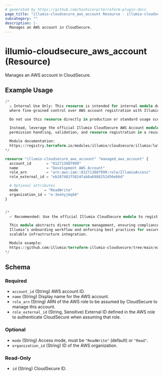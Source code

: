 ```yaml
---
# generated by https://github.com/hashicorp/terraform-plugin-docs
page_title: "illumio-cloudsecure_aws_account Resource - illumio-cloudsecure"
subcategory: ""
description: |-
  Manages an AWS account in CloudSecure.
---
```


# illumio-cloudsecure_aws_account (Resource)

Manages an AWS account in CloudSecure.

## Example Usage

```terraform
/*
  ⚠️ Internal Use Only: This resource is intended for internal module development
  where fine-grained control over AWS account registration with Illumio CloudSecure is required.

  Do not use this resource directly in production or standard usage scenarios.

  Instead, leverage the official Illumio CloudSecure AWS Account module, which encapsulates
  permission handling, validation, and resource registration in a reusable interface.

  Module documentation:
  https://registry.terraform.io/modules/illumio/cloudsecure/illumio/latest/submodules/aws_account
*/

resource "illumio-cloudsecure_aws_account" "managed_aws_account" {
  account_id       = "812713887999"
  name             = "Development AWS Account"
  role_arn         = "arn:aws:iam::812713887999:role/IllumioAccess"
  role_external_id = "eb287482f5824fab8a6988252d56eb6d"

  # Optional attributes
  mode            = "ReadWrite"
  organization_id = "o-3eehyj6qk0"
}


/*
  ✅ Recommended: Use the official Illumio CloudSecure module to register an AWS account with Illumio CloudSecure.

  This module abstracts direct resource management, ensuring compliance with
  Illumio’s onboarding workflow and enforcing best practices for secure,
  scalable infrastructure integration.

  Module example:
  https://github.com/illumio/terraform-illumio-cloudsecure/tree/main/examples/aws_account
*/
```

<!-- schema generated by tfplugindocs -->
## Schema

### Required

- `account_id` (String) AWS account ID.
- `name` (String) Display name for the AWS account.
- `role_arn` (String) ARN of the AWS role to be assumed by CloudSecure to manage this account.
- `role_external_id` (String, Sensitive) External ID defined in the AWS role to authenticate CloudSecure when assuming that role.

### Optional

- `mode` (String) Access mode, must be `"ReadWrite"` (default) or `"Read"`.
- `organization_id` (String) ID of the AWS organization.

### Read-Only

- `id` (String) CloudSecure ID.

